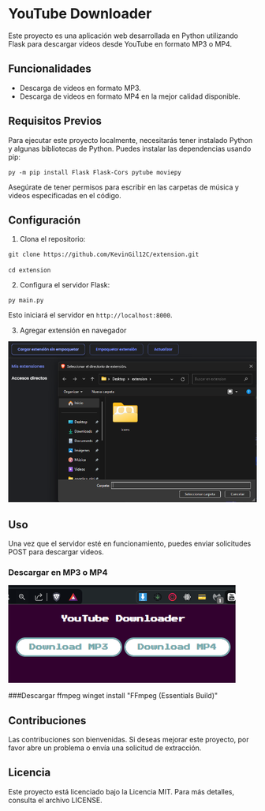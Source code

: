 # YouTube Downloader

Este proyecto es una aplicación web desarrollada en Python utilizando Flask para descargar videos desde YouTube en formato MP3 o MP4.

## Funcionalidades

- Descarga de videos en formato MP3.
- Descarga de videos en formato MP4 en la mejor calidad disponible.

## Requisitos Previos

Para ejecutar este proyecto localmente, necesitarás tener instalado Python y algunas bibliotecas de Python. Puedes instalar las dependencias usando pip:

```
py -m pip install Flask Flask-Cors pytube moviepy
```


Asegúrate de tener permisos para escribir en las carpetas de música y videos especificadas en el código.

## Configuración

1. Clona el repositorio:

```
git clone https://github.com/KevinGil12C/extension.git

cd extension
```


2. Configura el servidor Flask:

```
py main.py
```


Esto iniciará el servidor en `http://localhost:8000`.

3. Agregar extensión en navegador 

![alt text](image-1.png)
## Uso

Una vez que el servidor esté en funcionamiento, puedes enviar solicitudes POST para descargar videos. 

### Descargar en MP3 o MP4
![alt text](image.png)

###Descargar ffmpeg
winget install "FFmpeg (Essentials Build)"

## Contribuciones

Las contribuciones son bienvenidas. Si deseas mejorar este proyecto, por favor abre un problema o envía una solicitud de extracción.

## Licencia

Este proyecto está licenciado bajo la Licencia MIT. Para más detalles, consulta el archivo LICENSE.